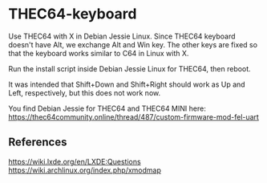 # THEC64-keyboard
Use THEC64 with X in Debian Jessie Linux. Since THEC64 keyboard doesn't have Alt, we exchange Alt and Win key.
The other keys are fixed so that the keyboard works similar to C64 in Linux with X.

Run the install script inside Debian Jessie Linux for THEC64, then reboot.

It was intended that Shift+Down and Shift+Right should work as Up and Left, respectively, but this does not work now.

You find Debian Jessie for THEC64 and THEC64 MINI here:  
https://thec64community.online/thread/487/custom-firmware-mod-fel-uart

## References
https://wiki.lxde.org/en/LXDE:Questions  
https://wiki.archlinux.org/index.php/xmodmap  
